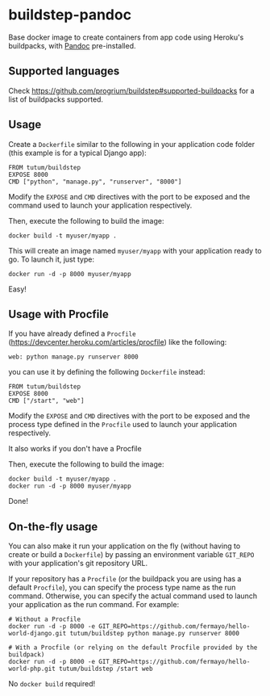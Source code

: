 # buildstep-pandoc

Base docker image to create containers from app code using Heroku's buildpacks, with [Pandoc](http://johnmacfarlane.net/pandoc/) pre-installed.


Supported languages
-------------------

Check https://github.com/progrium/buildstep#supported-buildpacks for a list of buildpacks
supported.


Usage
-----

Create a `Dockerfile` similar to the following in your application code folder 
(this example is for a typical Django app):

	FROM tutum/buildstep
	EXPOSE 8000
	CMD ["python", "manage.py", "runserver", "8000"]

Modify the `EXPOSE` and `CMD` directives with the port to be exposed and the command
used to launch your application respectively.

Then, execute the following to build the image:

	docker build -t myuser/myapp .

This will create an image named `myuser/myapp` with your application ready to go.
To launch it, just type:

	docker run -d -p 8000 myuser/myapp

Easy!


Usage with Procfile
-------------------

If you have already defined a `Procfile` (https://devcenter.heroku.com/articles/procfile)
like the following:

	web: python manage.py runserver 8000

you can use it by defining the following `Dockerfile` instead:

	FROM tutum/buildstep
	EXPOSE 8000
	CMD ["/start", "web"]

Modify the `EXPOSE` and `CMD` directives with the port to be exposed and the process
type defined in the `Procfile` used to launch your application respectively.

It also works if you don't have a Procfile

Then, execute the following to build the image:

	docker build -t myuser/myapp .
	docker run -d -p 8000 myuser/myapp

Done!


On-the-fly usage
----------------

You can also make it run your application on the fly (without having to create or build a `Dockerfile`)
by passing an environment variable `GIT_REPO` with your application's git repository URL.

If your repository has a `Procfile` (or the buildpack you are using has a default `Procfile`), 
you can specify the process type name as the run command.
Otherwise, you can specify the actual command used to launch your application as the run command. For example:

	# Without a Procfile
	docker run -d -p 8000 -e GIT_REPO=https://github.com/fermayo/hello-world-django.git tutum/buildstep python manage.py runserver 8000

	# With a Procfile (or relying on the default Procfile provided by the buildpack)
	docker run -d -p 8000 -e GIT_REPO=https://github.com/fermayo/hello-world-php.git tutum/buildstep /start web

No `docker build` required!
